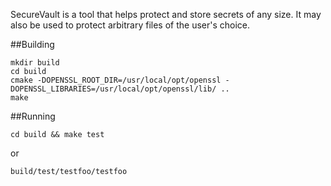 SecureVault is a tool that helps protect and store secrets of any size. It may also be used to protect arbitrary files of the user's choice.


##Building

~~~
mkdir build
cd build
cmake -DOPENSSL_ROOT_DIR=/usr/local/opt/openssl -DOPENSSL_LIBRARIES=/usr/local/opt/openssl/lib/ ..
make
~~~

##Running

~~~
cd build && make test
~~~

or

~~~
build/test/testfoo/testfoo
~~~
